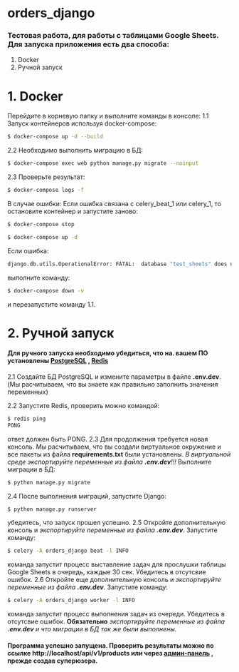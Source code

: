 # orders_django
### Тестовая работа, для работы с таблицами Google Sheets. Для запуска приложения есть два способа:
1. Docker
2. Ручной запуск

# 1. Docker
Перейдите в корневую папку и выполните команды в консоле:
1.1 Запуск контейнеров используя docker-compose:
```bash
$ docker-compose up -d --build
```
2.2 Необходимо выполнить миграцию в БД:
```bash
$ docker-compose exec web python manage.py migrate --noinput
```
2.3 Проверьте результат:
```bash
$ docker-compose logs -f
```
В случае ошибки:
Если ошибка связана с celery_beat_1 или celery_1, то остановите контейнер и запустите заново:
```bash
$ docker-compose stop
```
```bash
$ docker-compose up -d
```
Если ошибка:
```bash
django.db.utils.OperationalError: FATAL:  database "test_sheets" does not exist
```
выполните команду:
```bash
$ docker-compose down -v
```
и перезапустите команду 1.1.
# 2. Ручной запуск
#### Для ручного запуска необходимо убедиться, что на. вашем ПО установлены [PostgreSQL](https://www.postgresql.org/) , [Redis](https://redis.io)
2.1 Создайте БД PostgreSQL и измените параметры в файле **.env.dev**. 
(Мы расчитываем, что вы знаете как правильно заполнить значения переменных)

2.2 Запустите Redis, проверить можно командой:
```bash
$ redis ping
PONG
```
ответ должен быть PONG.
2.3 Для продолжения требуется новая консоль. Мы расчитываем, что вы создали виртуальное окружение и все пакеты из файла **requirements.txt** были установлены.
*В виртуальной среде экспортируйте переменные из файла **.env.dev**!!!*
Выполните миграции в БД:
```bash
$ python manage.py migrate
```
2.4 После выполнения миграций, запустите Django:
```bash
$ python manage.py runserver
```
убедитесь, что запуск прошел успешно.
2.5 Откройте дополнительную консоль и *экспортируйте переменные из файла **.env.dev**.* Запустите команду:
```bash
$ celery -A orders_django beat -l INFO
```
команда запустит процесс выставление задач для прослушки таблицы Google Sheets в очередь, каждые 30 сек.
Убедитесь в отсутсвие ошибок.
2.6 Откройте еще дополнительную консоль и *экспортируйте переменные из файла **.env.dev**.* Запустите команду:
```bash
$ celery -A orders_django worker -l INFO
```
команда запустит процесс выполнения задач из очереди.
Убедитесь в отсутсвие ошибок. **Обязательно** *экспортируйте переменные из файла **.env.dev** и что миграции в БД так же были выполнены.*

#### Программа успешно запущена. Проверить результаты можно по ссылке http://localhost/api/v1/products или через [админ-панель](http://localhost/admin) , прежде создав суперюзера.
